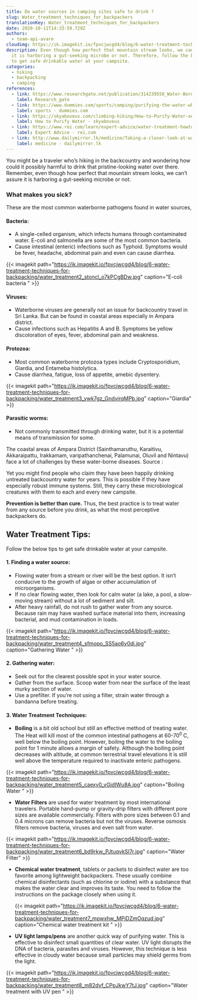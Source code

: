 ```yaml
---
title: Do water sources in camping sites safe to drink ?
slug: Water_treatment_techniques_for_backpackers
translationKey: Water_treatment_techniques_for_backpackers
date: 2020-10-11T14:33:59.729Z
authors:
  - team-api-avare
cloudimg: https://ik.imagekit.io/fpvcjwcgd4/blog/6-water-treatment-techniques-for-backpacking/water_treatment1_ktimdh_HdqGkSTe4X.jpg
description: Even though how perfect that mountain stream looks, we can’t assure
  it is harboring a gut-seeking microbe or not. Therefore, follow the below tips
  to get safe drinkable water at your campsite.
categories:
  - hiking
  - backpacking
  - camping
references:
  - link: https://www.researchgate.net/publication/314239558_Water-Borne_Diseases_and_the_Their_Challenges_in_the_Coastal_of_Ampara_District_in_Sri_Lanka#:~:text=The%20viruses%2C%20bacteria%2C%20parasites%2C,identified%20diseases%20in%20these%20areas.
    label: Research_gate
  - link: https://www.dummies.com/sports/camping/purifying-the-water-while-camping/
    label: sports - dummies.com
  - link: https://skyaboveus.com/climbing-hiking/How-to-Purify-Water-on-a-Camping-or-Backpacking-Trip-Great-for-an-Emergency-too
    label: How to Purify Water - skyaboveus
  - link: https://www.rei.com/learn/expert-advice/water-treatment-howto.html
    label: Expert Advice - rei.com
  - link: http://www.dailymirror.lk/medicine/Taking-a-closer-look-at-waterborne-diseases/308-140607
    label: medicine - dailymirror.lk
---
```

You might be a traveler who’s hiking in the backcountry and wondering how could it possibly harmful to drink that pristine-looking water over there. Remember, even though how perfect that mountain stream looks, we can’t assure it is harboring a gut-seeking microbe or not. 

### What makes you sick?

These are the most common waterborne pathogens found in water sources,

#### **Bacteria:**

* A single-celled organism, which infects humans through contaminated water. E-coli and salmonella are some of the most common bacteria.        
* Cause intestinal (enteric) infections such as Typhoid. Symptoms would be fever, headache, abdominal pain and even can cause diarrhea.

{{< imagekit path="https://ik.imagekit.io/fpvcjwcgd4/blog/6-water-treatment-techniques-for-backpacking/water_treatment2_stoncl_o7kPCgBDw.jpg" caption="E-coli bacteria " >}}

#### **Viruses:**

* Waterborne viruses are generally not an issue for backcountry travel in Sri Lanka. But can be found in coastal areas especially in Ampara district.
* Cause infections such as Hepatitis A and B. Symptoms be yellow discoloration of eyes, fever, abdominal pain and weakness.

#### **Protozoa:**

* Most common waterborne protozoa types include Cryptosporidium, Giardia, and Entameba histolytica. 
* Cause diarrhea, fatigue, loss of appetite, amebic dysentery.

{{< imagekit path="https://ik.imagekit.io/fpvcjwcgd4/blog/6-water-treatment-techniques-for-backpacking/water_treatment3_vwk7gz_GndvirqMPb.jpg" caption="Giardia" >}}

#### **Parasitic worms:**

* Not commonly transmitted through drinking water, but it is a potential means of transmission for some.

The coastal areas of Ampara District (Sainthamaruthu, Karaitivu, Akkaraipattu, Irakkamam, varipathanchenai, Palamunai, Oluvil and Nintavu) face a lot of challenges by these water-borne diseases.
Source : 

Yet you might find people who claim they have been happily drinking untreated backcountry water for years. This is possible if they have especially robust immune systems. Still, they carry these microbiological creatures with them to each and every new campsite.

**Prevention is better than cure.** Thus, the best practice is to treat water from any source before you drink, as what the most perceptive backpackers do. 

## Water Treatment Tips:

Follow the below tips to get safe drinkable water at your campsite.

#### **1. Finding a water source:**

* Flowing water from a stream or river will be the best option. It isn’t conducive to the growth of algae or other accumulation of microorganisms.
* If no clear flowing water, then look for calm water (a lake, a pool, a slow-moving stream) without a lot of sediment and silt.
* After heavy rainfall, do not rush to gather water from any source. Because rain may have washed surface material into them, increasing bacterial, and mud contamination in loads.

{{< imagekit path="https://ik.imagekit.io/fpvcjwcgd4/blog/6-water-treatment-techniques-for-backpacking/water_treatment4_sfmopo_SS5ao6y0di.jpg" caption="Gathering Water " >}}

#### **2. Gathering water:**

* Seek out for the clearest possible spot in your water source.
* Gather from the surface. Scoop water from near the surface of the least murky section of water.
* Use a prefilter. If you’re not using a filter, strain water through a bandanna before treating.

#### **3.  Water Treatment Techniques:**

* **Boiling** is a bit old school but still an effective method of treating water. The  Heat will kill most of the common intestinal pathogens at 60-70<sup>0 </sup>  C, well below the boiling point. However, boiling the water to the boiling point for 1 minute allows a margin of safety. Although the boiling point decreases with altitude, at common terrestrial travel elevations it is still well above the temperature required to inactivate enteric pathogens.

{{< imagekit path="https://ik.imagekit.io/fpvcjwcgd4/blog/6-water-treatment-techniques-for-backpacking/water_treatment5_caexy0_vGjdIWu8A.jpg" caption="Boiling Water " >}}

* **Water Filters** are used for water treatment by most international travelers. Portable hand-pump or gravity-drip filters with different pore sizes are available commercially. Filters with pore sizes between 0.1 and 0.4 microns can remove bacteria but not the viruses. Reverse osmosis filters remove bacteria, viruses and even salt from water.

{{< imagekit path="https://ik.imagekit.io/fpvcjwcgd4/blog/6-water-treatment-techniques-for-backpacking/water_treatment6_bd9rkw_PJtuqvkSI7r.jpg" caption="Water Filter" >}}

* **Chemical water treatment**, tablets or packets to disinfect water are too favorite among lightweight backpackers. These usually combine chemical disinfectants (such as chlorine or iodine) with a substance that makes the water clear and improves its taste. You need to follow the instructions on the package closely when using it.

   {{< imagekit path="https://ik.imagekit.io/fpvcjwcgd4/blog/6-water-treatment-techniques-for-backpacking/water_treatment7_mpwxhw_MPjDZmOqzud.jpg" caption="Chemical water treatment kit   " >}}

* **UV light lamps/pens** are another quick way of purifying water. This is effective to disinfect small quantities of clear water. UV light disrupts the DNA of bacteria, parasites and viruses. However, this technique is less effective in cloudy water because small particles may shield germs from the light.

{{< imagekit path="https://ik.imagekit.io/fpvcjwcgd4/blog/6-water-treatment-techniques-for-backpacking/water_treatment8_m82dyf_CPpJkwY7tJ.jpg" caption="Water treatment with UV pen   " >}}